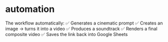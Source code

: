# automation
The workflow automatically: ✅ Generates a cinematic prompt ✅ Creates an image → turns it into a video ✅ Produces a soundtrack ✅ Renders a final composite video ✅ Saves the link back into Google Sheets
